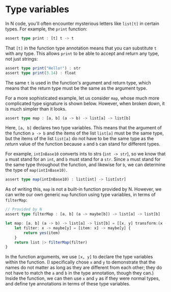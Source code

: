 # Type variables

In N code, you'll often encounter mysterious letters like `list[t]` in certain types. For example, the `print` function:

```ts
assert type print : [t] t -> t
```

That `[t]` in the function type annotation means that you can substitute `t` with any type. This allows `print` to be able to accept and return any type, not just strings:

```ts
assert type print("Hello!") : str
assert type print(3.14) : float
```

The same `t` is used in the function's argument and return type, which means that the return type must be the same as the argument type.

For a more sophisticated example, let us consider `map`, whose much more complicated type signature is shown below. However, when broken down, it is much simpler than it looks.

```ts
assert type map : [a, b] (a -> b) -> list[a] -> list[b]
```

Here, `[a, b]` declares two type variables. This means that the argument of the function `a -> b` and the items of the list `list[a]` must be the same type, but the items of the list `list[a]` do not have to be the same type as the *return* value of the function because `a` and `b` can stand for different types.

For example, `intInBase10` converts ints to strs (`int -> str`), so we know that `a` must stand for an `int`, and `b` must stand for a `str`. Since `a` must stand for the same type throughout the function, and likewise for `b`, we can determine the type of `map(intInBase10)`.

```ts
assert type map(intInBase10) : list[int] -> list[str]
```

As of writing this, `map` is not a built-in function provided by N. However, we can write our own generic `map` function using type variables, in terms of `filterMap`:

```ts
// Provided by N
assert type filterMap : [a, b] (a -> maybe[b]) -> list[a] -> list[b]

let map: [a, b] (a -> b) -> list[a] -> list[b] = [[x, y] transform:(x -> y) list:list[x]] -> list[y] {
	let filter: x -> maybe[y] = [item: x] -> maybe[y] {
		return yes(item)
	}
	return list |> filterMap(filter)
}
```

In the function arguments, we use `[x, y]` to declare the type variables within the function. (I specifically chose `x` and `y` to demonstrate that the names do not matter as long as they are different from each other; they do not have to match the `a` and `b` in the type annotation, though they can.) Inside the function, we can then use `x` and `y` as if they were normal types, and define tye annotations in terms of these type variables.
